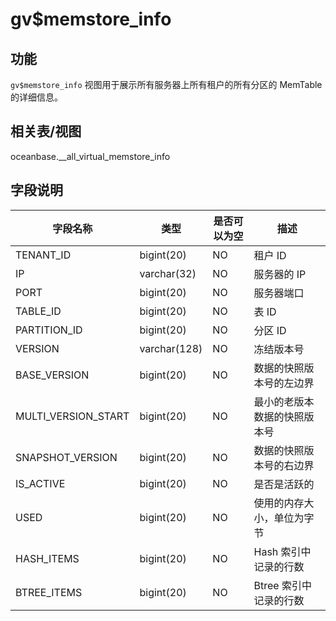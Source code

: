 gv$memstore_info 
=====================================



功能 
-----------

`gv$memstore_info` 视图用于展示所有服务器上所有租户的所有分区的 MemTable 的详细信息。

相关表/视图 
---------------

oceanbase.__all_virtual_memstore_info

字段说明 
-------------



|      **字段名称**       |    **类型**    | **是否可以为空** |     **描述**     |
|---------------------|--------------|------------|----------------|
| TENANT_ID           | bigint(20)   | NO         | 租户 ID          |
| IP                  | varchar(32)  | NO         | 服务器的 IP        |
| PORT                | bigint(20)   | NO         | 服务器端口          |
| TABLE_ID            | bigint(20)   | NO         | 表 ID           |
| PARTITION_ID        | bigint(20)   | NO         | 分区 ID          |
| VERSION             | varchar(128) | NO         | 冻结版本号          |
| BASE_VERSION        | bigint(20)   | NO         | 数据的快照版本号的左边界   |
| MULTI_VERSION_START | bigint(20)   | NO         | 最小的老版本数据的快照版本号 |
| SNAPSHOT_VERSION    | bigint(20)   | NO         | 数据的快照版本号的右边界   |
| IS_ACTIVE           | bigint(20)   | NO         | 是否是活跃的         |
| USED                | bigint(20)   | NO         | 使用的内存大小，单位为字节  |
| HASH_ITEMS          | bigint(20)   | NO         | Hash 索引中记录的行数  |
| BTREE_ITEMS         | bigint(20)   | NO         | Btree 索引中记录的行数 |


